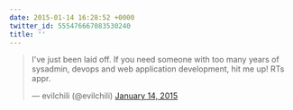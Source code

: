 ```yaml
---
date: 2015-01-14 16:28:52 +0000
twitter_id: 555476667083530240
title: ''
---
```


<blockquote class="twitter-tweet"><p lang="en" dir="ltr">I&#39;ve just been laid off. If you need someone with too many years of sysadmin, devops and web application development, hit me up! RTs appr.</p>&mdash; evilchili (@evilchili) <a href="https://twitter.com/evilchili/status/555451617776918528?ref_src=twsrc%5Etfw">January 14, 2015</a></blockquote>
<script async src="https://platform.twitter.com/widgets.js" charset="utf-8"></script>
